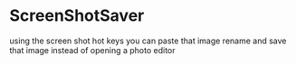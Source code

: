 # ScreenShotSaver
using the screen shot hot keys you can paste that image rename and save that image instead of opening a photo editor

